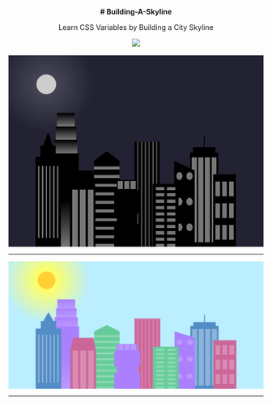 <p align="center"><b># Building-A-Skyline</b></p>
<p align="center">Learn CSS Variables by Building a City Skyline</p>
<p align="center"><img src="https://skillicons.dev/icons?i=html,css" height="80px"/></p>
<p align="center">
<img src="./img.png" alt="image" align="center" height="auto"><br><hr>

  <img src="./img1.png" alt="image" align="center" height="auto"><br><hr>
</p>


